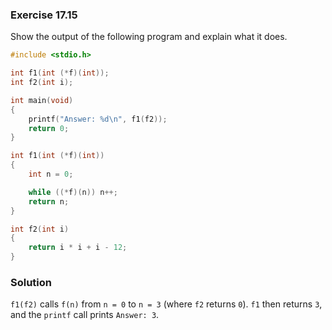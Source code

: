### Exercise 17.15

Show the output of the following program and explain what it does.

```c
#include <stdio.h>

int f1(int (*f)(int));
int f2(int i);

int main(void)
{
    printf("Answer: %d\n", f1(f2));
    return 0;
}

int f1(int (*f)(int))
{
    int n = 0;

    while ((*f)(n)) n++;
    return n;
}

int f2(int i)
{
    return i * i + i - 12;
}
```

### Solution

`f1(f2)` calls `f(n)` from `n = 0` to `n = 3` (where `f2` returns `0`). `f1`
then returns `3`, and the `printf` call prints `Answer: 3`.
